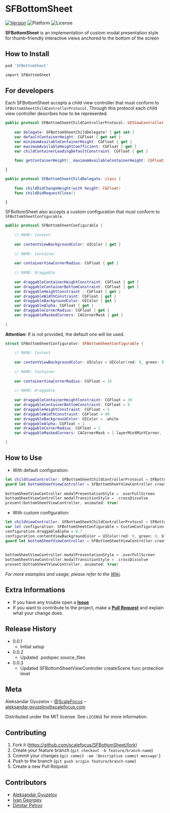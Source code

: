 # SFBottomSheet

[![Version][version]](http://cocoapods.org/pods/SFBottomSheet/)
![Platform][platform]
![License](https://img.shields.io/cocoapods/l/TDBadgedCell.svg?style=flat-square)
<!-- [![Build Status][travis-image]][travis-url]
 -->

**SFBottomSheet** is an implementation of custom modal presentation style for thumb-friendly interactive views anchored to the bottom of the screen


## How to Install

```sh
pod 'SFBottomSheet'
```
```sh
import SFBottomSheet
```


## For developers

Each SFBottomSheet accepts a child view controller that must conform to ``SFBottomSheetChildControllerProtocol``. Through this protocol each child view controller describes how to be represented.

```swift
public protocol SFBottomSheetChildControllerProtocol: UIViewController {
    
    var delegate: SFBottomSheetChildDelegate? { get set }
    var defaultContainerHeight: CGFloat { get set }
    var minimumAvailableContainerHeight: CGFloat { get }
    var maximumAvailableHeightCoefficient: CGFloat { get }
    var childContainerLeadingDefaultConstraint: CGFloat { get }
    
    func getContainerHeight(_ maximumAvailableContainerHeight: CGFloat) -> CGFloat

}

public protocol SFBottomSheetChildDelegate: class {
    
    func childDidChangeHeight(with height: CGFloat)
    func childDidRequestClose()

}
```

SFBottomSheet also accepts a custom configuration that must conform to ``SFBottomSheetConfigurable``

```swift
public protocol SFBottomSheetConfigurable {
    
    // MARK: Content
    
    var contentViewBackgroundColor: UIColor { get }
    
    // MARK: Container
    
    var containerViewCornerRadius: CGFloat { get }
    
    // MARK: Draggable
    
    var draggableContainerHeightConstraint: CGFloat { get }
    var draggableContainerBottomConstraint: CGFloat { get }
    var draggableHeightConstraint : CGFloat { get }
    var draggableWidthConstraint: CGFloat { get }
    var draggableBackgroundColor: UIColor { get }
    var draggableAlpha: CGFloat { get }
    var draggableCornerRadius: CGFloat { get }
    var draggableMaskedCorners: CACornerMask { get }
    
}
```
**Attention**: If is not provided, the default one will be used.

```swift
struct SFBottomSheetConfigurator: SFBottomSheetConfigurable {
    
    // MARK: Content
    
    var contentViewBackgroundColor: UIColor = UIColor(red: 0, green: 0, blue: 0, alpha: 0.4)
    
    // MARK: Container
    
    var containerViewCornerRadius: CGFloat = 16
        
    // MARK: Draggable
    
    var draggableContainerHeightConstraint: CGFloat = 30
    var draggableContainerBottomConstraint: CGFloat = 0
    var draggableHeightConstraint: CGFloat = 5
    var draggableWidthConstraint: CGFloat = 40
    var draggableBackgroundColor: UIColor = .white
    var draggableAlpha: CGFloat = 1
    var draggableCornerRadius: CGFloat = 2
    var draggableMaskedCorners: CACornerMask = [.layerMinXMinYCorner, .layerMaxXMinYCorner, .layerMaxXMaxYCorner, .layerMinXMaxYCorner]

}
```


## How to Use

* With default configuration: 
```swift
let childViewController: SFBottomSheetChildControllerProtocol = SFBottomSheetChildViewController()
guard let bottomSheetViewController = SFBottomSheetViewController.createScene(child: childViewController,
                                                                        didFinishWithoutSelection: nil) else { return }
bottomSheetViewController.modalPresentationStyle = .overFullScreen
bottomSheetViewController.modalTransitionStyle = .crossDissolve
present(bottomSheetViewController, animated: true)
```

* With custom configuration:
```swift
let childViewController: SFBottomSheetChildControllerProtocol = SFBottomSheetChildViewController()
var let configuration: SFBottomSheetConfigurable = CustomConfiguration()
configuration.draggableAlpha = 0.7
configuration.contentViewBackgroundColor = UIColor(red: 0, green: 0, blue: 0, alpha: 0.8)
guard let bottomSheetViewController = SFBottomSheetViewController.createScene(child: childViewController,
                                                                        configuration: configuration,
                                                                        didFinishWithoutSelection: nil) else { return }
bottomSheetViewController.modalPresentationStyle = .overFullScreen
bottomSheetViewController.modalTransitionStyle = .crossDissolve
present(bottomSheetViewController, animated: true)
```

_For more examples and usage, please refer to the [Wiki][wiki]._


## Extra Informations

* If you have any trouble open a **[Issue](https://github.com/scalefocus/SFBottomSheet/issues)**
* If you want to contribute to the project, make a **[Pull Request](https://github.com/scalefocus/SFBottomSheet/pulls)** and explain what your change does.
## Release History

* 0.0.1
    * Initial setup
* 0.0.2
    * Updated .podspec source_files
* 0.0.3
    * Updated SFBottomSheetViewController createScene func protection level

## Meta

Aleksandar Gyuzelov – [@ScaleFocus](https://github.com/scalefocus) – aleksandar.gyuzelov@scalefocus.com

Distributed under the MIT license. See ``LICENSE`` for more information.


## Contributing

1. Fork it (<https://github.com/scalefocus/SFBottomSheet/fork>)
2. Create your feature branch (`git checkout -b feature/branch-name`)
3. Commit your changes (`git commit -am 'Descriptive commit message'`)
4. Push to the branch (`git push origin feature/branch-name`)
5. Create a new Pull Request


## Contributors

* [Aleksandar Gyuzelov](aleksandar.gyuzelov@scalefocus.com)
* [Ivan Georgiev](ivan.georgiev@scalefocus.com)
* [Dimitar Petrov](dimitar.petrov@scalefocus.com)

<!-- Markdown link & img dfn's -->
[version]: https://img.shields.io/cocoapods/v/SFBottomSheet
[platform]: https://img.shields.io/cocoapods/p/SFBottomSheet?color=red
[license]: https://img.shields.io/cocoapods/l/SFBottomSheet?color=blue
[wiki]: https://github.com/scalefocus/SFBottomSheet/wiki